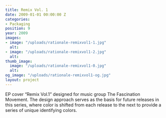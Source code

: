 ```yaml
---
title: Remix Vol. 1
date: 2009-01-01 00:00:00 Z
categories:
- Packaging
position: 9
year: 2009
images:
- image: "/uploads/rationale-remixvol1-1.jpg"
  alt:
- image: "/uploads/rationale-remixvol1-2.jpg"
  alt:
thumb_image:
  image: "/uploads/rationale-remixvol1-0.jpg"
  alt:
og_image: "/uploads/rationale-remixvol1-og.jpg"
layout: project
---
```


EP cover “Remix Vol.1” designed for music group The Fascination Movement. The design approach serves as the basis for future releases in this series, where color is shifted from each release to the next to provide a series of unique identifying colors.
